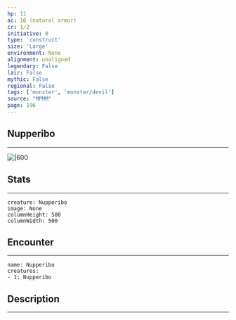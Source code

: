 ```yaml
---
hp: 11
ac: 16 (natural armor)
cr: 1/2
initiative: 0
type: 'construct'    
size: 'Large'
environment: None
alignment: unaligned
legendary: False
lair: False
mythic: False
regional: False
tags: ['monster', 'monster/devil']
source: "MPMM"
page: 196
---
```


## Nupperibo
---

![|600](D:/Program%20Files/5e.tools/img/bestiary/MPMM/Nupperibo.webp)

## Stats
---

```statblock
creature: Nupperibo
image: None
columnHeight: 500
columnWidth: 500
```

## Encounter
---

```encounter-table
name: Nupperibo
creatures:
- 1: Nupperibo
```

## Description
---





